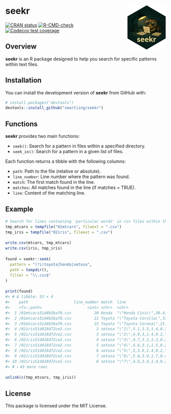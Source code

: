 
<!-- README.md is generated from README.Rmd. Please edit that file -->

# seekr <a href="https://smartiing.github.io/seekr/"><img src="man/figures/logo.png" align="right" height="138" alt="seekr website" /></a>

<!-- badges: start -->

[![CRAN
status](https://www.r-pkg.org/badges/version/seekr)](https://CRAN.R-project.org/package=seekr)
[![R-CMD-check](https://github.com/smartiing/seekr/actions/workflows/R-CMD-check.yaml/badge.svg)](https://github.com/smartiing/seekr/actions/workflows/R-CMD-check.yaml)
[![Codecov test
coverage](https://codecov.io/gh/smartiing/seekr/graph/badge.svg)](https://app.codecov.io/gh/smartiing/seekr)
<!-- badges: end -->

## Overview

**seekr** is an R package designed to help you search for specific
patterns within text files.

## Installation

You can install the development version of **seekr** from GitHub with:

``` r
# install.packages("devtools")
devtools::install_github("smartiing/seekr")
```

## Functions

**seekr** provides two main functions:

- `seek()`: Search for a pattern in files within a specified directory.
- `seek_in()`: Search for a pattern in a given list of files.

Each function returns a tibble with the following columns:

- `path`: Path to the file (relative or absolute).
- `line_number`: Line number where the pattern was found.
- `match`: The first match found in the line.
- `matches`: All matches found in the line (if matches = TRUE).
- `line`: Content of the matching line.

## Example

``` r
# Search for lines containing 'particular words' in csv files within the specified folder
tmp_mtcars = tempfile("01mtcars", fileext = ".csv")
tmp_iris = tempfile("02iris", fileext = ".csv")

write.csv(mtcars, tmp_mtcars)
write.csv(iris, tmp_iris)

found = seekr::seek(
  pattern = "(?i)toyota|honda|setosa", 
  path = tempdir(), 
  filter = "\\.csv$"
)
  
print(found)
#> # A tibble: 53 × 4
#>    path                    line_number match  line                              
#>    <fs::path>                    <int> <chr>  <chr>                             
#>  1 /01mtcars51d4b5baf0.csv          20 Honda  "\"Honda Civic\",30.4,4,75.7,52,4…
#>  2 /01mtcars51d4b5baf0.csv          21 Toyota "\"Toyota Corolla\",33.9,4,71.1,6…
#>  3 /01mtcars51d4b5baf0.csv          22 Toyota "\"Toyota Corona\",21.5,4,120.1,9…
#>  4 /02iris51d418d72ce2.csv           2 setosa "\"1\",5.1,3.5,1.4,0.2,\"setosa\""
#>  5 /02iris51d418d72ce2.csv           3 setosa "\"2\",4.9,3,1.4,0.2,\"setosa\""  
#>  6 /02iris51d418d72ce2.csv           4 setosa "\"3\",4.7,3.2,1.3,0.2,\"setosa\""
#>  7 /02iris51d418d72ce2.csv           5 setosa "\"4\",4.6,3.1,1.5,0.2,\"setosa\""
#>  8 /02iris51d418d72ce2.csv           6 setosa "\"5\",5,3.6,1.4,0.2,\"setosa\""  
#>  9 /02iris51d418d72ce2.csv           7 setosa "\"6\",5.4,3.9,1.7,0.4,\"setosa\""
#> 10 /02iris51d418d72ce2.csv           8 setosa "\"7\",4.6,3.4,1.4,0.3,\"setosa\""
#> # ℹ 43 more rows
  
unlink(c(tmp_mtcars, tmp_iris))
```

## License

This package is licensed under the MIT License.
